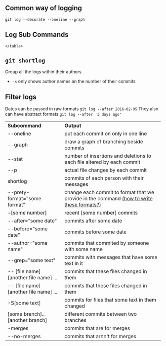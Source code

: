 ## Common way of logging
`git log --decorate --oneline --graph`
## Log Sub Commands
<table>
	<tr>
		<td><b>Subcommand</b></td>
		<td><b>Output</b></td>
	</tr>
	<tr>
		<td>--oneline</td>
		<td>put each commit on only in one line</td>
	</tr>
	<tr>
		<td>--graph</td>
		<td>draw a graph of branching beside commits</td>
	</tr>
	<tr>
		<td>--stat</td>
		<td>number of insertions and deletions to each file altered by each commit</td>
	</tr>
	<tr>
		<td>--p</td>
		<td>actual file changes by each commit</td>
	</tr>
	<tr>
		<td>shortlog</td>
		<td>commits of each person with their messages</td>
	</tr>
	<tr>
		<td>--prety-format="some format"</td>
		<td>change each commit to format that we provide in the command <a href="https://mirrors.edge.kernel.org/pub/software/scm/git/docs/git-log.html#_pretty_formats"> (how to write these formats?)</a></td>
	</tr>
	<tr>
		<td>-[some number]</td>
		<td>recent [some number] commits</td>
	</tr>
	<tr>
		<tr>
		<td>--after="some date"</td>
		<td>commits after some date</td>
	</tr>
	<tr>
		<td>--before="some date"</td>
		<td>commits before some date</td>
	</tr>
	<tr>
		<td>--author="some name"</td>
		<td>commits that commited by someone with some name</td>
	</tr>
	<tr>
		<td>--grep="some text"</td>
		<td>commits with messages that have some text in it</td>
	</tr>
	<tr>
		<td>-- [file name] [another file name] ... </td>
		<td>commits that these files changed in them</td>
	</tr>
	<tr>
		<td>-- [file name] [another file name] ... </td>
		<td>commits that these files changed in them</td>
	</tr>
	<tr>
		<td>-S[some text] </td>
		<td>commits for files that some text in them changed</td>
	</tr>
	<tr>
		<td>[some branch]..[another branch] </td>
		<td>different commits between two branches</td>
	</tr>
	<tr>
		<td>-merges </td>
		<td>commits that are for merges</td>
	</tr>
	<tr>
		<td>--no-merges</td>
		<td>commits that arnn't for merges</td>
	</tr>
	
	</table>
## `git shortlog`
Group all the logs within their authors
* `-s` only shows author names an the number of their commits
## Filter logs
Dates can be passed in raw formats
`git log --after 2016-02-05`
They also can have abstract formats
`git log --after '3 days ago'`